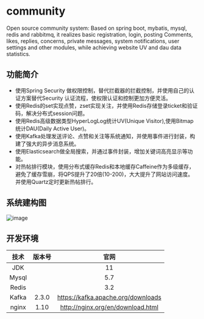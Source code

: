 # community
Open source community system: 
Based on spring boot, mybatis, mysql, redis and rabbitmq, it realizes basic registration, login, posting Comments, likes, replies, concerns, private messages, system notifications, user settings and other modules, 
while achieving website UV and dau data statistics.
## 功能简介
* 使用Spring Security 做权限控制，替代拦截器的拦截控制，并使用自己的认证方案替代Security 认证流程，使权限认证和控制更加方便灵活。
* 使用Redis的set实现点赞，zset实现关注，并使用Redis存储登录ticket和验证码，解决分布式session问题。
* 使用Redis高级数据类型HyperLogLog统计UV(Unique Visitor),使用Bitmap统计DAU(Daily Active User)。
* 使用Kafka处理发送评论、点赞和关注等系统通知，并使用事件进行封装，构建了强大的异步消息系统。
* 使用Elasticsearch做全局搜索，并通过事件封装，增加关键词高亮显示等功能。
* 对热帖排行模块，使用分布式缓存Redis和本地缓存Caffeine作为多级缓存，避免了缓存雪崩，将QPS提升了20倍(10-200)，大大提升了网站访问速度。并使用Quartz定时更新热帖排行。

## 系统建构图
![image](https://user-images.githubusercontent.com/63488829/183834262-21679adc-69c7-4987-a813-d8bcc0618eb3.png)

## 开发环境
|      技术      |           版本号            |                             官网                             |
| :------------: | :-----------------------: | :----------------------------------------------------------: |
| JDK |	 | 11 |	 https://openjdk.java.net/install/ |
| Mysql |	 | 5.7 | 	https://www.mysql.com/ |
| Redis |	 | 3.2 |	https://redis.io/download |
| Kafka |	2.3.0	 | https://kafka.apache.org/downloads |
| nginx |	1.10 |	http://nginx.org/en/download.html |
